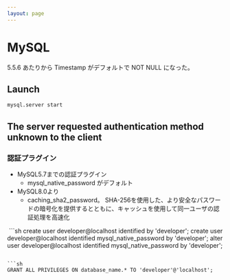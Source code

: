 ```yaml
---
layout: page
---
```


# MySQL

5.5.6 あたりから Timestamp がデフォルトで NOT NULL になった。


## Launch

```sh
mysql.server start
```

## The server requested authentication method unknown to the client

### 認証プラグイン

* MySQL5.7までの認証プラグイン
    * mysql_native_password がデフォルト
* MySQL8.0より
    * caching_sha2_password。 SHA-256を使用した、より安全なパスワードの暗号化を提供するとともに、キャッシュを使用して同一ユーザの認証処理を高速化

 ```sh
create user developer@localhost identified by 'developer';
create user developer@localhost identified mysql_native_password by 'developer';
alter user developer@localhost identified mysql_native_password by 'developer';
```

```sh
GRANT ALL PRIVILEGES ON database_name.* TO 'developer'@'localhost';
```
